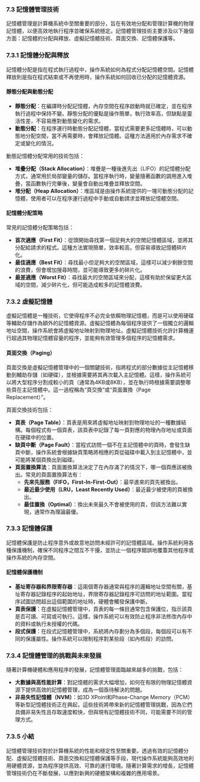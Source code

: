 ### 7.3 記憶體管理技術

記憶體管理是計算機系統中至關重要的部分，旨在有效地分配和管理計算機的物理記憶體，以便高效地執行程序並確保系統穩定。記憶體管理技術主要涉及以下幾個方面：記憶體的分配與釋放、虛擬記憶體技術、頁面交換、記憶體保護等。

### 7.3.1 記憶體分配與釋放

記憶體分配是指在程式執行過程中，操作系統如何為程式分配記憶體空間。記憶體釋放則是指在程式結束或不再使用時，操作系統如何回收已分配的記憶體資源。

#### 靜態分配與動態分配

- **靜態分配**：在編譯時分配記憶體，內存空間在程序啟動時就已確定，並在程序執行過程中保持不變。靜態分配的優點是操作簡單，執行效率高，但缺點是靈活性差，不容易應對動態變化的需求。
- **動態分配**：在程序運行時動態分配記憶體，當程式需要更多記憶體時，可以動態地分配空間，當不再需要時，會釋放記憶體。這種方法適用於內存需求不確定或變化的情況。

動態記憶體分配常用的技術包括：
- **堆疊分配（Stack Allocation）**：堆疊是一種後進先出（LIFO）的記憶體分配方式，通常用於局部變量的儲存。當程序執行時，變量隨著函數的調用進入堆疊，當函數執行完畢後，變量會自動出堆疊並釋放空間。
- **堆分配（Heap Allocation）**：堆區域是由操作系統提供的一塊可動態分配的記憶體，使用者可以在程序運行過程中手動或自動請求並釋放記憶體空間。

#### 記憶體分配策略

常見的記憶體分配策略包括：
- **首次適應（First Fit）**：從頭開始尋找第一個足夠大的空閒記憶體區域，並將其分配給請求的程式。這種方法實現簡單，效率較高，但容易導致記憶體碎片化。
- **最佳適應（Best Fit）**：尋找最小但足夠大的空閒區域，這樣可以減少剩餘空間的浪費，但會增加搜尋時間，並可能導致更多的碎片化。
- **最差適應（Worst Fit）**：尋找最大的空閒區域來分配，這樣有助於保留更大區域的空間，減少碎片化，但可能造成較多的記憶體浪費。

### 7.3.2 虛擬記憶體

虛擬記憶體是一種技術，它使得程序不必完全依賴物理記憶體，而是可以使用硬碟等輔助存儲作為額外的記憶體資源。虛擬記憶體為每個程序提供了一個獨立的邏輯地址空間，操作系統會將虛擬地址映射到物理地址。虛擬記憶體技術允許計算機運行超過其物理記憶體容量的程序，並能夠有效管理多個程序的記憶體需求。

#### 頁面交換（Paging）

頁面交換是虛擬記憶體管理中的一個關鍵技術，指將程式的部分數據從主記憶體移動到輔助存儲（如硬碟），並根據需要將其再次載入主記憶體。這樣，操作系統可以將大型程序分割成較小的頁（通常為4KB或8KB），並在執行時根據需要調整哪些頁在主記憶體中。這一過程稱為“頁交換”或“頁面置換（Page Replacement）”。

頁面交換技術包括：
- **頁表（Page Table）**：頁表是用來將虛擬地址映射到物理地址的一種數據結構。每個程式有一個頁表，該頁表中記錄了每一頁對應的物理內存地址或頁面在硬碟中的位置。
- **缺頁中斷（Page Fault）**：當程式訪問一個不在主記憶體中的頁時，會發生缺頁中斷，操作系統會根據缺頁策略將相應的頁從磁碟中載入到主記憶體中，並可能將某個頁換出到磁碟。
- **頁面置換算法**：頁面置換算法決定了在內存滿了的情況下，哪一個頁應該被換出。常見的頁面置換算法有：
  - **先來先服務（FIFO，First-In-First-Out）**：最早進來的頁先被換出。
  - **最近最少使用（LRU，Least Recently Used）**：最近最少被使用的頁被換出。
  - **最佳置換（Optimal）**：換出未來最久不會被使用的頁，但該方法難以實現，通常作為理論最優。

### 7.3.3 記憶體保護

記憶體保護是防止程序意外或故意地訪問未經許可的記憶體區域。操作系統利用各種保護機制，確保不同程序之間互不干擾，並防止一個程序錯誤地覆蓋其他程序或操作系統的內存空間。

#### 記憶體保護機制

- **基址寄存器和界限寄存器**：這兩個寄存器通常與程序的邏輯地址空間有關，基址寄存器記錄程序的起始地址，界限寄存器記錄程序可訪問的地址範圍。當程序試圖訪問超出這個範圍的地址時，硬體會觸發保護中斷。
- **頁表保護**：在虛擬記憶體管理中，頁表的每一條目通常包含保護位，指示該頁是否可讀、可寫或可執行。這樣，操作系統可以有效防止程序非法修改內存中的資料或執行未授權的代碼。
- **段式保護**：在段式記憶體管理中，系統將內存劃分為多個段，每個段可以有不同的保護屬性。操作系統可以限制程序對某些段（如內核段）的訪問。

### 7.3.4 記憶體管理的挑戰與未來發展

隨著計算機硬體和應用程序的發展，記憶體管理面臨越來越多的挑戰，包括：
- **大數據與高性能計算**：對記憶體的需求大幅增加，如何在有限的物理記憶體資源下提供高效的記憶體管理，成為一個亟待解決的問題。
- **非易失性記憶體（NVM）**：如3D XPoint和Phase-Change Memory（PCM）等新型記憶體技術正在興起，這些技術將帶來新的記憶體管理挑戰，因為它們具備非易失性且存取速度較快，但與現有記憶體技術不同，可能需要不同的管理方式。

### 7.3.5 小結

記憶體管理技術對於計算機系統的性能和穩定性至關重要。透過有效的記憶體分配、虛擬記憶體技術、頁面交換和記憶體保護等手段，現代操作系統能夠高效地利用硬體資源，並為程序提供高效、可靠的運行環境。隨著計算需求的增長，記憶體管理技術仍在不斷發展，以應對新興的硬體架構和複雜的應用場景。